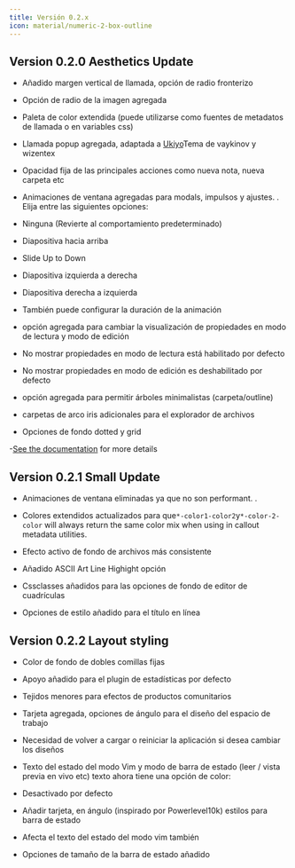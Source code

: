 ```yaml
---
title: Versión 0.2.x
icon: material/numeric-2-box-outline
---
```


## Version 0.2.0 Aesthetics Update

- Añadido margen vertical de llamada, opción de radio fronterizo

- Opción de radio de la imagen agregada

- Paleta de color extendida (puede utilizarse como fuentes de metadatos de llamada o en
variables css)

- Llamada popup agregada, adaptada a
[Ukiyo](https://github.com/technerium/obsidian-ukiyo)Tema de vaykinov y wizentex

- Opacidad fija de las principales acciones como nueva nota, nueva carpeta etc

- Animaciones de ventana agregadas para modals, impulsos y ajustes.
.
Elija entre las siguientes opciones:

- Ninguna (Revierte al comportamiento predeterminado)

- Diapositiva hacia arriba

- Slide Up to Down

- Diapositiva izquierda a derecha

- Diapositiva derecha a izquierda

- También puede configurar la duración de la animación

- opción agregada para cambiar la visualización de propiedades en modo de lectura y modo de edición

- No mostrar propiedades en modo de lectura está habilitado por defecto

- No mostrar propiedades en modo de edición es deshabilitado por defecto

- opción agregada para permitir árboles minimalistas (carpeta/outline)

- carpetas de arco iris adicionales para el explorador de archivos

- Opciones de fondo dotted y grid

-[See the documentation](https://github.com/bladeacer/flexcyon/tree/master/docs/docs.md)
for more details

## Version 0.2.1 Small Update

- Animaciones de ventana eliminadas ya que no son performant.
.

- Colores extendidos actualizados para que`*-color1-color2`y`*-color-2-color`
will always return the same color mix when using in callout metadata utilities.

- Efecto activo de fondo de archivos más consistente

- Añadido ASCII Art Line Highight opción

- Cssclasses añadidos para las opciones de fondo de editor de cuadrículas

- Opciones de estilo añadido para el título en línea

## Version 0.2.2 Layout styling

- Color de fondo de dobles comillas fijas

- Apoyo añadido para el plugin de estadísticas por defecto

- Tejidos menores para efectos de productos comunitarios

- Tarjeta agregada, opciones de ángulo para el diseño del espacio de trabajo

- Necesidad de volver a cargar o reiniciar la aplicación si desea cambiar los diseños

- Texto del estado del modo Vim y modo de barra de estado (leer / vista previa en vivo etc) texto ahora
tiene una opción de color:
- Desactivado por defecto
- Añadir tarjeta, en ángulo (inspirado por Powerlevel10k) estilos para barra de estado
- Afecta el texto del estado del modo vim también
- Opciones de tamaño de la barra de estado añadido
